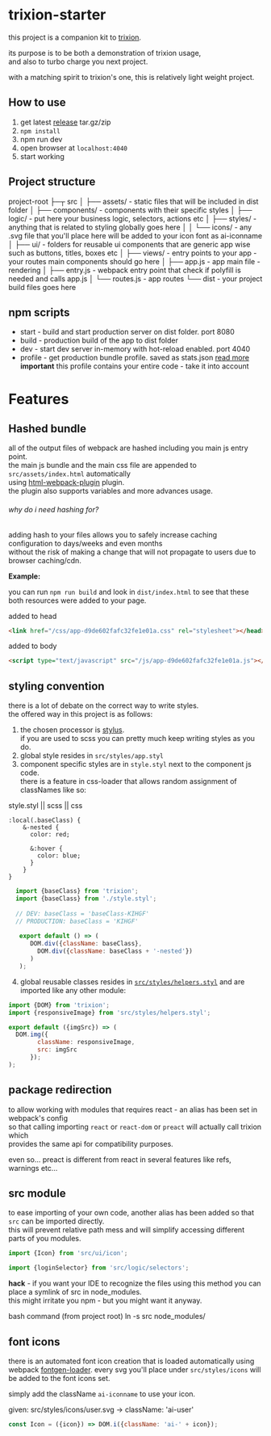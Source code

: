 # trixion-starter

this project is a companion kit to [trixion](https://github.com/mrbar42/trixion). 

its purpose is to be both a demonstration of trixion usage,  
and also to turbo charge you next project.

with a matching spirit to trixion's one, this is relatively light weight project. 

## How to use

1. get latest [release](https://github.com/mrbar42/trixion/releases) tar.gz/zip
2. `npm install`
3. npm run dev
4. open browser at `localhost:4040`
5. start working


## Project structure

project-root
├─┬ src
│ ├── assets/         - static files that will be included in dist folder
│ ├── components/     - components with their specific styles
│ ├── logic/          - put here your business logic, selectors, actions etc
│ ├── styles/         - anything that is related to styling globally goes here
│ │ └── icons/        - any .svg file that you'll place here will be added to your icon font as ai-iconname
│ ├── ui/             - folders for reusable ui components that are generic app wise such as buttons, titles, boxes etc
│ ├── views/          - entry points to your app - your routes main components should go here
│ ├── app.js          - app main file - rendering
│ ├── entry.js        - webpack entry point that check if polyfill is needed and calls app.js
│ └── routes.js       - app routes
└── dist - your project build files goes here

## npm scripts

  - start   - build and start production server on dist folder. port 8080
  - build   - production build of the app to dist folder 
  - dev     - start dev server in-memory with hot-reload enabled. port 4040
  - profile - get production bundle profile. saved as stats.json [read more](https://github.com/mrbar42/trixion/blob/master/docs/DEPENDENCIES.md#method-4---analyze-your-bundle)  
  **important** this profile contains your entire code - take it into account 
  
  
# Features

## Hashed bundle

all of the output files of webpack are hashed including you main js entry point.  
the main js bundle and the main css file are appended to `src/assets/index.html` automatically  
using [html-webpack-plugin](https://github.com/ampedandwired/html-webpack-plugin) plugin.  
the plugin also supports variables and more advances usage.

###### why do i need hashing for?
adding hash to your files allows you to safely increase caching configuration to days/weeks and even months  
 without the risk of making a change that will not propagate to users due to browser caching/cdn.

**__Example:__**
 
you can run `npm run build` and look in `dist/index.html` to see that these both resources were added to your page.

added to head
```html
<link href="/css/app-d9de602fafc32fe1e01a.css" rel="stylesheet"></head>
```

added to body
```html
<script type="text/javascript" src="/js/app-d9de602fafc32fe1e01a.js"></script></body>
```


## styling convention

there is a lot of debate on the correct way to write styles.  
the offered way in this project is as follows:

1. the chosen processor is [stylus](https://github.com/stylus/stylus).  
if you are used to scss you can pretty much keep writing styles as you do.
2. global style resides in `src/styles/app.styl`
3. component specific styles are in `style.styl` next to the component js code.  
there is a feature in css-loader that allows random assignment of classNames like so:

style.styl || scss || css
```styl
:local(.baseClass) {
    &-nested {
      color: red;
      
      &:hover {
        color: blue;
      }    
    }
}
```

```javascript
  import {baseClass} from 'trixion';
  import {baseClass} from './style.styl';
  
  // DEV: baseClass = 'baseClass-KIHGF' 
  // PRODUCTION: baseClass = 'KIHGF'
   
   export default () => (
      DOM.div({className: baseClass},
        DOM.div({className: baseClass + '-nested'})
      )
   );
```


4. global reusable classes resides in [`src/styles/helpers.styl`](https://github.com/mrbar42/trixion/blob/master/src/styles/helpers.styl) and are imported like any other module:

```javascript
import {DOM} from 'trixion';
import {responsiveImage} from 'src/styles/helpers.styl';

export default ({imgSrc}) => (
  DOM.img({
        className: responsiveImage,
        src: imgSrc
      });
);
```

## package redirection

to allow working with modules that requires react - an alias has been set in webpack's config  
  so that calling importing `react` or `react-dom` or `preact` will actually call trixion which  
  provides the same api for compatibility purposes.

  even so... preact is different from react in several features like refs, warnings etc...
  
## src module

to ease importing of your own code, another alias has been added so that `src` can be imported directly.   
this will prevent relative path mess and will simplify accessing different parts of you modules.
 
```javascript
import {Icon} from 'src/ui/icon';

import {loginSelector} from 'src/logic/selectors';
```

**hack** - if you want your IDE to recognize the files using this method you can place a symlink of src in node_modules.  
this might irritate you npm - but you might want it anyway.
  
bash command (from project root)
    ln -s src node_modules/

## font icons

there is an automated font icon creation that is loaded automatically using webpack [fontgen-loader](https://github.com/DragonsInn/fontgen-loader).
every svg you'll place under `src/styles/icons` will be added to the font icons set.

simply add the className `ai-iconname` to use your icon.

given: src/styles/icons/user.svg -> className: 'ai-user'
```javascript
const Icon = ({icon}) => DOM.i({className: 'ai-' + icon});
```


  
